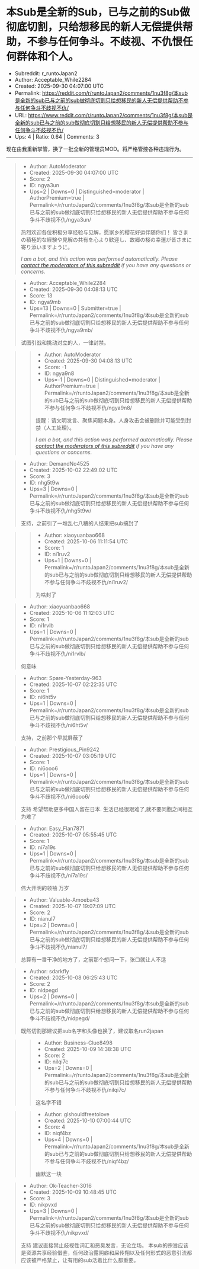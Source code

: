 # 本Sub是全新的Sub，已与之前的Sub做彻底切割，只给想移民的新人无偿提供帮助，不参与任何争斗。不歧视、不仇恨任何群体和个人。

- Subreddit: r_runtoJapan2
- Author: Acceptable_While2284
- Created: 2025-09-30 04:07:00 UTC
- Permalink: https://reddit.com/r/runtoJapan2/comments/1nu3f8g/本sub是全新的sub已与之前的sub做彻底切割只给想移民的新人无偿提供帮助不参与任何争斗不歧视不仇/
- URL: https://www.reddit.com/r/runtoJapan2/comments/1nu3f8g/本sub是全新的sub已与之前的sub做彻底切割只给想移民的新人无偿提供帮助不参与任何争斗不歧视不仇/
- Ups: 4 | Ratio: 0.64 | Comments: 3


现在由我重新掌管，换了一批全新的管理员MOD。将严格管控各种违规行为。


---

> - Author: AutoModerator
> - Created: 2025-09-30 04:07:00 UTC
> - Score: 2
> - ID: ngya3un
> - Ups=2 | Downs=0 | Distinguished=moderator | AuthorPremium=true | Permalink=/r/runtoJapan2/comments/1nu3f8g/本sub是全新的sub已与之前的sub做彻底切割只给想移民的新人无偿提供帮助不参与任何争斗不歧视不仇/ngya3un/
>
> 热烈欢迎各位积极分享经验与见解，愿家乡的樱花好运伴随你们！
> 皆さまの積極的な経験や見解の共有を心より歓迎し、故郷の桜の幸運が皆さまに寄り添いますように。
> 
> *I am a bot, and this action was performed automatically. Please [contact the moderators of this subreddit](/message/compose/?to=/r/runtoJapan2) if you have any questions or concerns.*

> - Author: Acceptable_While2284
> - Created: 2025-09-30 04:08:13 UTC
> - Score: 13
> - ID: ngya9mb
> - Ups=13 | Downs=0 | Submitter=true | Permalink=/r/runtoJapan2/comments/1nu3f8g/本sub是全新的sub已与之前的sub做彻底切割只给想移民的新人无偿提供帮助不参与任何争斗不歧视不仇/ngya9mb/
>
> 试图引战和挑动对立的人，一律封禁。

>> - Author: AutoModerator
>> - Created: 2025-09-30 04:08:13 UTC
>> - Score: -1
>> - ID: ngya9n8
>> - Ups=-1 | Downs=0 | Distinguished=moderator | AuthorPremium=true | Permalink=/r/runtoJapan2/comments/1nu3f8g/本sub是全新的sub已与之前的sub做彻底切割只给想移民的新人无偿提供帮助不参与任何争斗不歧视不仇/ngya9n8/
>>
>> 提醒：请文明发言、聚焦问题本身。人身攻击会被删除并可能受到封禁（人工处理）。
>> 
>> *I am a bot, and this action was performed automatically. Please [contact the moderators of this subreddit](/message/compose/?to=/r/runtoJapan2) if you have any questions or concerns.*

> - Author: DemandNo4525
> - Created: 2025-10-02 22:49:02 UTC
> - Score: 3
> - ID: nhg5t9w
> - Ups=3 | Downs=0 | Permalink=/r/runtoJapan2/comments/1nu3f8g/本sub是全新的sub已与之前的sub做彻底切割只给想移民的新人无偿提供帮助不参与任何争斗不歧视不仇/nhg5t9w/
>
> 支持，之前引了一堆乱七八糟的人结果把sub搞封了

>> - Author: xiaoyuanbao668
>> - Created: 2025-10-06 11:11:54 UTC
>> - Score: 1
>> - ID: ni1ruv2
>> - Ups=1 | Downs=0 | Permalink=/r/runtoJapan2/comments/1nu3f8g/本sub是全新的sub已与之前的sub做彻底切割只给想移民的新人无偿提供帮助不参与任何争斗不歧视不仇/ni1ruv2/
>>
>> 为啥封了

> - Author: xiaoyuanbao668
> - Created: 2025-10-06 11:12:03 UTC
> - Score: 1
> - ID: ni1rvlb
> - Ups=1 | Downs=0 | Permalink=/r/runtoJapan2/comments/1nu3f8g/本sub是全新的sub已与之前的sub做彻底切割只给想移民的新人无偿提供帮助不参与任何争斗不歧视不仇/ni1rvlb/
>
> 何意味

> - Author: Spare-Yesterday-963
> - Created: 2025-10-07 02:22:35 UTC
> - Score: 1
> - ID: ni6ht5v
> - Ups=1 | Downs=0 | Permalink=/r/runtoJapan2/comments/1nu3f8g/本sub是全新的sub已与之前的sub做彻底切割只给想移民的新人无偿提供帮助不参与任何争斗不歧视不仇/ni6ht5v/
>
> 支持，之前那个早就屏蔽了

> - Author: Prestigious_Pin9242
> - Created: 2025-10-07 03:05:19 UTC
> - Score: 1
> - ID: ni6ooo6
> - Ups=1 | Downs=0 | Permalink=/r/runtoJapan2/comments/1nu3f8g/本sub是全新的sub已与之前的sub做彻底切割只给想移民的新人无偿提供帮助不参与任何争斗不歧视不仇/ni6ooo6/
>
> 支持 希望帮助更多中国人留在日本. 生活已经很艰难了,就不要同胞之间相互为难了

> - Author: Easy_Flan7871
> - Created: 2025-10-07 05:55:45 UTC
> - Score: 1
> - ID: ni7a19s
> - Ups=1 | Downs=0 | Permalink=/r/runtoJapan2/comments/1nu3f8g/本sub是全新的sub已与之前的sub做彻底切割只给想移民的新人无偿提供帮助不参与任何争斗不歧视不仇/ni7a19s/
>
> 伟大开明的领袖 万岁

> - Author: Valuable-Amoeba43
> - Created: 2025-10-07 19:07:09 UTC
> - Score: 2
> - ID: nianul7
> - Ups=2 | Downs=0 | Permalink=/r/runtoJapan2/comments/1nu3f8g/本sub是全新的sub已与之前的sub做彻底切割只给想移民的新人无偿提供帮助不参与任何争斗不歧视不仇/nianul7/
>
> 总算有一番干净的地方了，之前那个想问一下，张口就让人不适

> - Author: sdarkfly
> - Created: 2025-10-08 06:25:43 UTC
> - Score: 2
> - ID: nidpegd
> - Ups=2 | Downs=0 | Permalink=/r/runtoJapan2/comments/1nu3f8g/本sub是全新的sub已与之前的sub做彻底切割只给想移民的新人无偿提供帮助不参与任何争斗不歧视不仇/nidpegd/
>
> 既然切割那建议把sub名字和头像也换了，建议取名run2japan

>> - Author: Business-Clue8498
>> - Created: 2025-10-09 14:38:38 UTC
>> - Score: 2
>> - ID: nilqi7c
>> - Ups=2 | Downs=0 | Permalink=/r/runtoJapan2/comments/1nu3f8g/本sub是全新的sub已与之前的sub做彻底切割只给想移民的新人无偿提供帮助不参与任何争斗不歧视不仇/nilqi7c/
>>
>> 这名字不错

>> - Author: glshouldfreetolove
>> - Created: 2025-10-10 07:00:44 UTC
>> - Score: 4
>> - ID: niqf4bz
>> - Ups=4 | Downs=0 | Permalink=/r/runtoJapan2/comments/1nu3f8g/本sub是全新的sub已与之前的sub做彻底切割只给想移民的新人无偿提供帮助不参与任何争斗不歧视不仇/niqf4bz/
>>
>> 幽默这一块

> - Author: Ok-Teacher-3016
> - Created: 2025-10-09 10:48:45 UTC
> - Score: 3
> - ID: nikpvxd
> - Ups=3 | Downs=0 | Permalink=/r/runtoJapan2/comments/1nu3f8g/本sub是全新的sub已与之前的sub做彻底切割只给想移民的新人无偿提供帮助不参与任何争斗不歧视不仇/nikpvxd/
>
> 支持 建议直接禁止歧视性词汇和恶臭发言，无论立场。
> 本sub的宗旨应该是资源共享经验借鉴，任何政治露阴癖和屎传翔以及任何形式的恶意引流都应该被严格禁止，让有用的sub活着比什么都重要。
